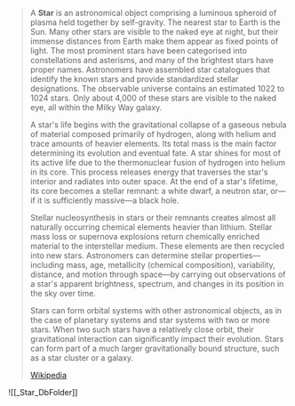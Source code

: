 
> A **Star** is an astronomical object comprising a luminous spheroid of plasma held together by self-gravity. The nearest star to Earth is the Sun. Many other stars are visible to the naked eye at night, but their immense distances from Earth make them appear as fixed points of light. The most prominent stars have been categorised into constellations and asterisms, and many of the brightest stars have proper names. Astronomers have assembled star catalogues that identify the known stars and provide standardized stellar designations. The observable universe contains an estimated 1022 to 1024 stars. Only about 4,000 of these stars are visible to the naked eye, all within the Milky Way galaxy.
>
> A star's life begins with the gravitational collapse of a gaseous nebula of material composed primarily of hydrogen, along with helium and trace amounts of heavier elements. Its total mass is the main factor determining its evolution and eventual fate. A star shines for most of its active life due to the thermonuclear fusion of hydrogen into helium in its core. This process releases energy that traverses the star's interior and radiates into outer space. At the end of a star's lifetime, its core becomes a stellar remnant: a white dwarf, a neutron star, or—if it is sufficiently massive—a black hole.
>
> Stellar nucleosynthesis in stars or their remnants creates almost all naturally occurring chemical elements heavier than lithium. Stellar mass loss or supernova explosions return chemically enriched material to the interstellar medium. These elements are then recycled into new stars. Astronomers can determine stellar properties—including mass, age, metallicity (chemical composition), variability, distance, and motion through space—by carrying out observations of a star's apparent brightness, spectrum, and changes in its position in the sky over time.
>
> Stars can form orbital systems with other astronomical objects, as in the case of planetary systems and star systems with two or more stars. When two such stars have a relatively close orbit, their gravitational interaction can significantly impact their evolution. Stars can form part of a much larger gravitationally bound structure, such as a star cluster or a galaxy.
>
> [Wikipedia](https://en.wikipedia.org/wiki/Star)


![[_Star_DbFolder]]